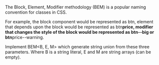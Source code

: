 The Block, Element, Modifier methodology (BEM) is a popular naming convention for classes in CSS.

For example, the block component would be represented as btn, element that depends upon the block would be represented as btn**price, modifier that changes the style of the block would be represented as btn--big or btn**price--warning.

Implement BEM<B, E, M> which generate string union from these three parameters. Where B is a string literal, E and M are string arrays (can be empty).
